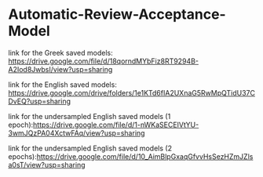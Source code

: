 # Automatic-Review-Acceptance-Model
link for the Greek saved models: https://drive.google.com/file/d/18qorndMYbFiz8RT9294B-A2Iod8JwbsI/view?usp=sharing

link for the English saved models: https://drive.google.com/drive/folders/1e1KTd6fIA2UXnaG5RwMpQTidU37CDvEQ?usp=sharing

link for the undersampled English saved models (1 epoch):https://drive.google.com/file/d/1-nWKaSECEIVtYU-3wmJQzPA04XctwFAq/view?usp=sharing

link for the undersampled English saved models (2 epochs):https://drive.google.com/file/d/10_AimBlpGxaqGfvvHsSezHZmJZlsa0sT/view?usp=sharing

